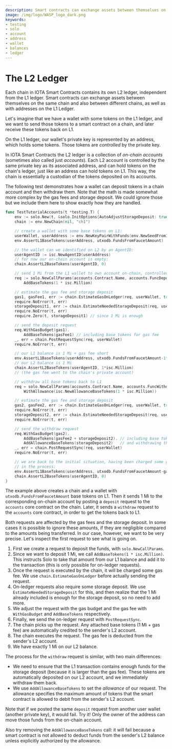 ```yaml
---
description: Smart contracts can exchange assets between themselves on the same chain and also between different chains, as well as with addresses on the L1 ledger.
image: /img/logo/WASP_logo_dark.png
keywords:
- testing
- solo
- account
- address
- wallet
- balances
- ledger
---
```

# The L2 Ledger

Each chain in IOTA Smart Contracts contains its own L2 ledger, independent from the L1 ledger.
Smart contracts can exchange assets between themselves on the same chain and also between different chains, as well as with addresses on the L1 Ledger.

Let's imagine that we have a wallet with some tokens on the L1 ledger, and we want to send those tokens to a smart contract on a chain, and later receive these tokens back on L1.

On the L1 ledger, our wallet's private key is represented by an address, which holds some tokens.
Those tokens are _controlled_ by the private key.

In IOTA Smart Contracts the L2 ledger is a collection of _on-chain accounts_ (sometimes also called just _accounts_).
Each L2 account is controlled by the same private key as its associated address, and can hold tokens on the chain's ledger, just like an address can hold tokens on L1.
This way, the chain is essentially a custodian of the tokens deposited on its accounts.

The following test demonstrates how a wallet can deposit tokens in a chain
account and then withdraw them.
Note that the math is made somewhat more complex by the gas fees and storage deposit.
We could ignore those but we include them here to show exactly how they are handled.

```go
func TestTutorialAccounts(t *testing.T) {
	env := solo.New(t, &solo.InitOptions{AutoAdjustStorageDeposit: true})
	chain := env.NewChain(nil, "ch1")

	// create a wallet with some base tokens on L1:
	userWallet, userAddress := env.NewKeyPairWithFunds(env.NewSeedFromIndex(0))
	env.AssertL1BaseTokens(userAddress, utxodb.FundsFromFaucetAmount)

	// the wallet can we identified on L2 by an AgentID:
	userAgentID := isc.NewAgentID(userAddress)
	// for now our on-chain account is empty:
	chain.AssertL2BaseTokens(userAgentID, 0)

	// send 1 Mi from the L1 wallet to own account on-chain, controlled by the same wallet
	req := solo.NewCallParams(accounts.Contract.Name, accounts.FuncDeposit.Name).
		AddBaseTokens(1 * isc.Million)

	// estimate the gas fee and storage deposit
	gas1, gasFee1, err := chain.EstimateGasOnLedger(req, userWallet, true)
	require.NoError(t, err)
	storageDeposit1, err := chain.EstimateNeededStorageDeposit(req, userWallet)
	require.NoError(t, err)
	require.Zero(t, storageDeposit1) // since 1 Mi is enough

	// send the deposit request
	req.WithGasBudget(gas1).
		AddBaseTokens(gasFee1) // including base tokens for gas fee
	_, err = chain.PostRequestSync(req, userWallet)
	require.NoError(t, err)

	// our L1 balance is 1 Mi + gas fee short
	env.AssertL1BaseTokens(userAddress, utxodb.FundsFromFaucetAmount-1*isc.Million-gasFee1)
	// our L2 balance is 1 Mi
	chain.AssertL2BaseTokens(userAgentID, 1*isc.Million)
	// (the gas fee went to the chain's private account)

	// withdraw all base tokens back to L1
	req = solo.NewCallParams(accounts.Contract.Name, accounts.FuncWithdraw.Name).
		WithAllowance(isc.NewAllowanceBaseTokens(1 * isc.Million))

	// estimate the gas fee and storage deposit
	gas2, gasFee2, err := chain.EstimateGasOnLedger(req, userWallet, true)
	require.NoError(t, err)
	storageDeposit2, err := chain.EstimateNeededStorageDeposit(req, userWallet)
	require.NoError(t, err)

	// send the withdraw request
	req.WithGasBudget(gas2).
		AddBaseTokens(gasFee2 + storageDeposit2). // including base tokens for gas fee and storage
		AddAllowanceBaseTokens(storageDeposit2)   // and withdrawing the storage as well
	_, err = chain.PostRequestSync(req, userWallet)
	require.NoError(t, err)

	// we are back to the initial situation, having been charged some gas fees
	// in the process:
	env.AssertL1BaseTokens(userAddress, utxodb.FundsFromFaucetAmount-gasFee1-gasFee2)
	chain.AssertL2BaseTokens(userAgentID, 0)
}
```

The example above creates a chain and a wallet with `utxodb.FundsFromFaucetAmount` base tokens on L1.
Then it sends 1 Mi to the corresponding on-chain account by posting a `deposit` request to the `accounts` core contract on the chain.
Later, it sends a `withdraw` request to the `accounts` core contract, in order to get the tokens back to L1.

Both requests are affected by the gas fees and the storage deposit.
In some cases it is possible to ignore these amounts, if they are negligible compared to the amounts being transferred.
In our case, however, we want to be very precise.
Let's inspect the first request to see what is going on.

1. First we create a request to deposit the funds, with `solo.NewCallParams`.
2. Since we want to deposit 1 Mi, we call `AddBaseTokens(1 * isc.Million)`. This
  instructs Solo to take that amount from our L1 balance and add it to the
  transaction (this is only possible for on-ledger requests).
3. Once the request is executed by the chain, it will be charged some gas fee.
  We use `chain.EstimateGasOnLedger` before actually sending the request.
4. On-ledger requests also require some storage deposit. We use
  `EstimateNeededStorageDeposit` for this, and then realize that the 1 Mi
  already included is enough for the storage deposit, so no need to add more.
5. We adjust the request with the gas budget and the gas fee with `WithGasBudget` and `AddBaseTokens` respectively.
6. Finally, we send the on-ledger request with `PostRequestSync`.
7. The chain picks up the request. Any attached base tokens (1 Mi + gas fee) are automatically credited to the sender's L2 account.
8. The chain executes the request. The gas fee is deducted from the sender's L2
   account.
9. We have exactly 1 Mi on our L2 balance.

The process for the `withdraw` request is similar, with two main differences:

* We need to ensure that the L1 transaction contains enough funds for the storage deposit (because it is larger than the gas fee). These tokens are automatically deposited on our L2 account, and we immediately withdraw them back.
* We use `AddAllowanceBaseTokens` to set the _allowance_ of our request. The allowance specifies the maximum amount of tokens that the smart contract is allowed to debit from the sender's L2 account.

Note that if we posted the same `deposit` request from another user wallet (another private key), it would fail.
Try it! Only the owner of the address can move those funds from the on-chain account.

Also try removing the `AddAllowanceBaseTokens` call: it will fail because a smart contract is not allowed to deduct funds from the sender's L2 balance unless explicitly authorized by the allowance.
